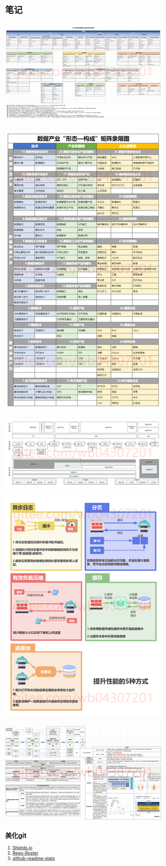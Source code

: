# 笔记

## ![2024年的开源数据工程生态系统全景图](img.png)

## ![数据产业“形态—构成”矩阵象限图](img_1.png)

## ![数据要素市场体系](img_2.png)

## ![提升性能的5种方式](img_3.png)

## ![数据要素-数据产品](img_6.png)


## 美化git
1. [Shields.io](https://github.com/badges/shields)
2. [Repo-Roster](https://github.com/nastyox/Repo-Roster)
3. [github-readme-stats](https://github.com/anuraghazra/github-readme-stats)
